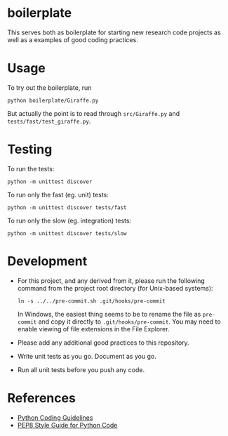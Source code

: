 # boilerplate
This serves both as boilerplate for starting new research code projects as
well as a examples of good coding practices.

Usage
====
To try out the boilerplate, run

    python boilerplate/Giraffe.py

But actually the point is to read through `src/Giraffe.py` and
`tests/fast/test_giraffe.py`.
    
Testing
====
To run the tests:

    python -m unittest discover

To run only the fast (eg. unit) tests:

    python -m unittest discover tests/fast

To run only the slow (eg. integration) tests:

    python -m unittest discover tests/slow

Development
====
* For this project, and any derived from it, please run the following command
  from the project root directory (for Unix-based systems):

      ln -s ../../pre-commit.sh .git/hooks/pre-commit

  In Windows, the easiest thing seems to be to rename the file as `pre-commit` and copy it directly to `.git/hooks/pre-commit`. You may need to enable viewing of file extensions in the File Explorer.
* Please add any additional good practices to this repository.
* Write unit tests as you go. Document as you go.
* Run all unit tests before you push any code.

References
====
* [Python Coding Guidelines](http://web.archive.org/web/20111010053227/http://jaynes.colorado.edu/PythonGuidelines.html#module_formatting)
* [PEP8 Style Guide for Python Code](https://www.python.org/dev/peps/pep-0008/)
